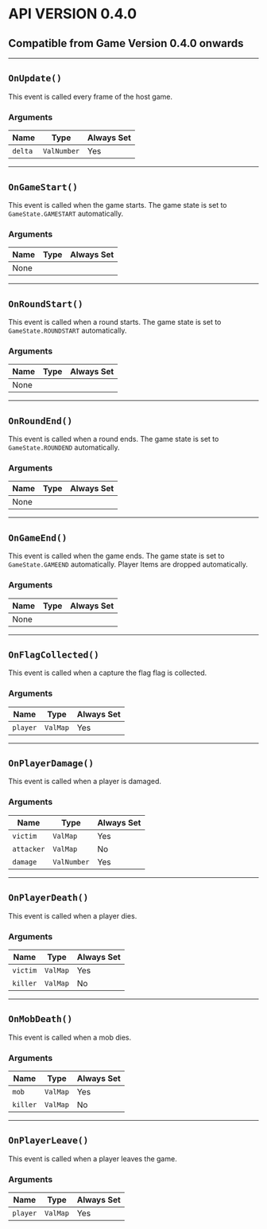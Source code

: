 # API VERSION 0.4.0
## Compatible from Game Version 0.4.0 onwards

---

## `OnUpdate()`

This event is called every frame of the host game.

### Arguments

| Name | Type | Always Set |
| --- | --- | --- |
| `delta` | `ValNumber` | Yes |

---

## `OnGameStart()`

This event is called when the game starts.
The game state is set to `GameState.GAMESTART` automatically.

### Arguments

| Name | Type | Always Set |
| --- | --- | --- |
| None | | |

---

## `OnRoundStart()`

This event is called when a round starts.
The game state is set to `GameState.ROUNDSTART` automatically.

### Arguments

| Name | Type | Always Set |
| --- | --- | --- |
| None | | |

---

## `OnRoundEnd()`

This event is called when a round ends.
The game state is set to `GameState.ROUNDEND` automatically.

### Arguments

| Name | Type | Always Set |
| --- | --- | --- |
| None | | |

---

## `OnGameEnd()`

This event is called when the game ends.
The game state is set to `GameState.GAMEEND` automatically.
Player Items are dropped automatically.

### Arguments

| Name | Type | Always Set |
| --- | --- | --- |
| None | | |

---

## `OnFlagCollected()`

This event is called when a capture the flag flag is collected.

### Arguments

| Name | Type | Always Set |
| --- | --- | --- |
| `player` | `ValMap` | Yes |

---

## `OnPlayerDamage()`

This event is called when a player is damaged.

### Arguments

| Name | Type | Always Set |
| --- | --- | --- |
| `victim` | `ValMap` | Yes |
| `attacker` | `ValMap` | No |
| `damage` | `ValNumber` | Yes |

---

## `OnPlayerDeath()`

This event is called when a player dies.

### Arguments

| Name | Type | Always Set |
| --- | --- | --- |
| `victim` | `ValMap` | Yes |
| `killer` | `ValMap` | No |

---

## `OnMobDeath()`

This event is called when a mob dies.

### Arguments

| Name | Type | Always Set |
| --- | --- | --- |
| `mob` | `ValMap` | Yes |
| `killer` | `ValMap` | No |

---

## `OnPlayerLeave()`

This event is called when a player leaves the game.

### Arguments

| Name | Type | Always Set |
| --- | --- | --- |
| `player` | `ValMap` | Yes |